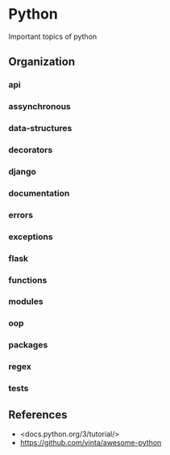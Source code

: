 
# Python

Important topics of python

## Organization

### api
### assynchronous
### data-structures
### decorators
### django
### documentation
### errors
### exceptions
### flask
### functions
### modules
### oop
### packages
### regex
### tests

## References

- <docs.python.org/3/tutorial/>
- <https://github.com/vinta/awesome-python>

